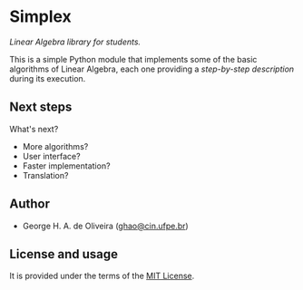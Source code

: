 Simplex
=======

*Linear Algebra library for students.*

This is a simple Python module that implements some of the basic algorithms of Linear Algebra, each one providing a 
*step-by-step description* during its execution. 

Next steps
----------

What's next?

* More algorithms?
* User interface?
* Faster implementation?
* Translation?

Author
------

* George H. A. de Oliveira (ghao@cin.ufpe.br)

License and usage
-----------------

It is provided under the terms of the [MIT License](MIT_License.txt).
